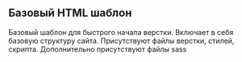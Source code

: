 ## Базовый HTML шаблон

Базовый шаблон для быстрого начала верстки. Включает в себя базовую структуру сайта. Присутствуют файлы верстки, стилей, скрипта. Дополнительно присутствуют файлы sass
